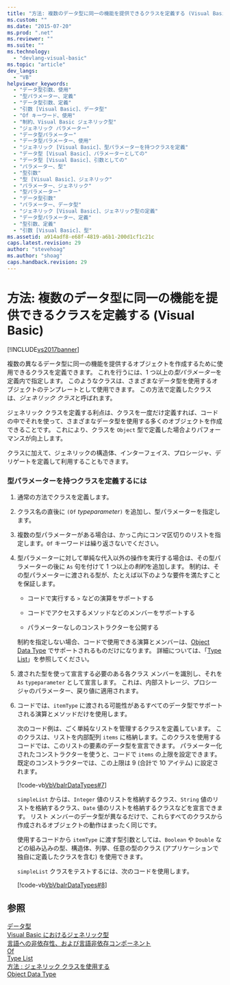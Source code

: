 ```yaml
---
title: "方法: 複数のデータ型に同一の機能を提供できるクラスを定義する (Visual Basic) | Microsoft Docs"
ms.custom: ""
ms.date: "2015-07-20"
ms.prod: ".net"
ms.reviewer: ""
ms.suite: ""
ms.technology: 
  - "devlang-visual-basic"
ms.topic: "article"
dev_langs: 
  - "VB"
helpviewer_keywords: 
  - "データ型引数、使用"
  - "型パラメーター、定義"
  - "データ型引数、定義"
  - "引数 [Visual Basic]、データ型"
  - "Of キーワード、使用"
  - "制約、Visual Basic ジェネリック型"
  - "ジェネリック パラメーター"
  - "データ型パラメーター"
  - "データ型パラメーター、使用"
  - "ジェネリック [Visual Basic]、型パラメーターを持つクラスを定義"
  - "データ型 [Visual Basic]、パラメーターとしての"
  - "データ型 [Visual Basic]、引数としての"
  - "パラメーター、型"
  - "型引数"
  - "型 [Visual Basic]、ジェネリック"
  - "パラメーター、ジェネリック"
  - "型パラメーター"
  - "データ型引数"
  - "パラメーター、データ型"
  - "ジェネリック [Visual Basic]、ジェネリック型の定義"
  - "データ型パラメーター、定義"
  - "型引数、定義"
  - "引数 [Visual Basic]、型"
ms.assetid: a914adf8-e68f-4819-a6b1-200d1cf1c21c
caps.latest.revision: 29
author: "stevehoag"
ms.author: "shoag"
caps.handback.revision: 29
---
```

# 方法: 複数のデータ型に同一の機能を提供できるクラスを定義する (Visual Basic)
[!INCLUDE[vs2017banner](../../../../visual-basic/developing-apps/includes/vs2017banner.md)]

複数の異なるデータ型に同一の機能を提供するオブジェクトを作成するために使用できるクラスを定義できます。 これを行うには、1 つ以上の*型パラメーター*を定義内で指定します。 このようなクラスは、さまざまなデータ型を使用するオブジェクトのテンプレートとして使用できます。 この方法で定義したクラスは、*ジェネリック クラス*と呼ばれます。  
  
 ジェネリック クラスを定義する利点は、クラスを一度だけ定義すれば、コードの中でそれを使って、さまざまなデータ型を使用する多くのオブジェクトを作成できることです。 これにより、クラスを `Object` 型で定義した場合よりパフォーマンスが向上します。  
  
 クラスに加えて、ジェネリックの構造体、インターフェイス、プロシージャ、デリゲートを定義して利用することもできます。  
  
### 型パラメーターを持つクラスを定義するには  
  
1.  通常の方法でクラスを定義します。  
  
2.  クラス名の直後に `(Of` *typeparameter*`)` を追加し、型パラメーターを指定します。  
  
3.  複数の型パラメーターがある場合は、かっこ内にコンマ区切りのリストを指定します。`Of` キーワードは繰り返さないでください。  
  
4.  型パラメーターに対して単純な代入以外の操作を実行する場合は、その型パラメーターの後に `As` 句を付けて 1 つ以上の*制約*を追加します。 制約は、その型パラメーターに渡される型が、たとえば以下のような要件を満たすことを保証します。  
  
    -   コードで実行する `>` などの演算をサポートする  
  
    -   コードでアクセスするメソッドなどのメンバーをサポートする  
  
    -   パラメーターなしのコンストラクターを公開する  
  
     制約を指定しない場合、コードで使用できる演算とメンバーは、[Object Data Type](../../../../visual-basic/language-reference/data-types/object-data-type.md) でサポートされるものだけになります。 詳細については、「[Type List](../../../../visual-basic/language-reference/statements/type-list.md)」を参照してください。  
  
5.  渡された型を使って宣言する必要のある各クラス メンバーを識別し、それを `As` `typeparameter` として宣言します。 これは、内部ストレージ、プロシージャのパラメーター、戻り値に適用されます。  
  
6.  コードでは、`itemType` に渡される可能性があるすべてのデータ型でサポートされる演算とメソッドだけを使用します。  
  
     次のコード例は、ごく単純なリストを管理するクラスを定義しています。 このクラスは、リストを内部配列 `items` に格納します。このクラスを使用するコードでは、このリストの要素のデータ型を宣言できます。 パラメーター化されたコンストラクターを使うと、コードで `items` の上限を設定できます。既定のコンストラクターでは、この上限は 9 \(合計で 10 アイテム\) に設定されます。  
  
     [!code-vb[VbVbalrDataTypes#7](../../../../visual-basic/language-reference/data-types/codesnippet/visualbasic/how-to-define-a-class-th_1.vb)]  
  
     `simpleList` からは、`Integer` 値のリストを格納するクラス、`String` 値のリストを格納するクラス、`Date` 値のリストを格納するクラスなどを宣言できます。 リスト メンバーのデータ型が異なるだけで、これらすべてのクラスから作成されるオブジェクトの動作はまったく同じです。  
  
     使用するコードから `itemType` に渡す型引数としては、`Boolean` や `Double` などの組み込みの型、構造体、列挙、任意の型のクラス \(アプリケーションで独自に定義したクラスを含む\) を使用できます。  
  
     `simpleList` クラスをテストするには、次のコードを使用します。  
  
     [!code-vb[VbVbalrDataTypes#8](../../../../visual-basic/language-reference/data-types/codesnippet/visualbasic/how-to-define-a-class-th_2.vb)]  
  
## 参照  
 [データ型](../../../../visual-basic/programming-guide/language-features/data-types/index.md)   
 [Visual Basic におけるジェネリック型](../../../../visual-basic/programming-guide/language-features/data-types/generic-types.md)   
 [言語への非依存性、および言語非依存コンポーネント](../Topic/Language%20Independence%20and%20Language-Independent%20Components.md)   
 [Of](../../../../visual-basic/language-reference/statements/of-clause.md)   
 [Type List](../../../../visual-basic/language-reference/statements/type-list.md)   
 [方法 : ジェネリック クラスを使用する](../../../../visual-basic/programming-guide/language-features/data-types/how-to-use-a-generic-class.md)   
 [Object Data Type](../../../../visual-basic/language-reference/data-types/object-data-type.md)